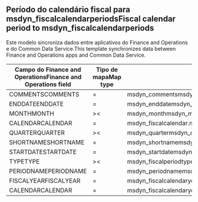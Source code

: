 ## <a name="fiscal-calendar-period-to-msdyn_fiscalcalendarperiods"></a><span data-ttu-id="6f51c-101">Período do calendário fiscal para msdyn_fiscalcalendarperiods</span><span class="sxs-lookup"><span data-stu-id="6f51c-101">Fiscal calendar period to msdyn_fiscalcalendarperiods</span></span>

<span data-ttu-id="6f51c-102">Este modelo sincroniza dados entre aplicativos do Finance and Operations e do Common Data Service.</span><span class="sxs-lookup"><span data-stu-id="6f51c-102">This template synchronizes data between Finance and Operations apps and Common Data Service.</span></span>

<span data-ttu-id="6f51c-103">Campo do Finance and Operations</span><span class="sxs-lookup"><span data-stu-id="6f51c-103">Finance and Operations field</span></span> | <span data-ttu-id="6f51c-104">Tipo de mapa</span><span class="sxs-lookup"><span data-stu-id="6f51c-104">Map type</span></span> | <span data-ttu-id="6f51c-105">Outro campo Dynamics 365</span><span class="sxs-lookup"><span data-stu-id="6f51c-105">Other Dynamics 365 field</span></span> | <span data-ttu-id="6f51c-106">Valor padrão</span><span class="sxs-lookup"><span data-stu-id="6f51c-106">Default value</span></span>
---|---|---|---
<span data-ttu-id="6f51c-107">COMMENTS</span><span class="sxs-lookup"><span data-stu-id="6f51c-107">COMMENTS</span></span> | = | <span data-ttu-id="6f51c-108">msdyn_comments</span><span class="sxs-lookup"><span data-stu-id="6f51c-108">msdyn_comments</span></span> | 
<span data-ttu-id="6f51c-109">ENDDATE</span><span class="sxs-lookup"><span data-stu-id="6f51c-109">ENDDATE</span></span> | = | <span data-ttu-id="6f51c-110">msdyn_enddate</span><span class="sxs-lookup"><span data-stu-id="6f51c-110">msdyn_enddate</span></span> | 
<span data-ttu-id="6f51c-111">MONTH</span><span class="sxs-lookup"><span data-stu-id="6f51c-111">MONTH</span></span> | >< | <span data-ttu-id="6f51c-112">msdyn_month</span><span class="sxs-lookup"><span data-stu-id="6f51c-112">msdyn_month</span></span> | 
<span data-ttu-id="6f51c-113">CALENDAR</span><span class="sxs-lookup"><span data-stu-id="6f51c-113">CALENDAR</span></span> | = | <span data-ttu-id="6f51c-114">msdyn_fiscalcalendar.msdyn_calendar</span><span class="sxs-lookup"><span data-stu-id="6f51c-114">msdyn_fiscalcalendar.msdyn_calendar</span></span> | 
<span data-ttu-id="6f51c-115">QUARTER</span><span class="sxs-lookup"><span data-stu-id="6f51c-115">QUARTER</span></span> | >< | <span data-ttu-id="6f51c-116">msdyn_quarter</span><span class="sxs-lookup"><span data-stu-id="6f51c-116">msdyn_quarter</span></span> | 
<span data-ttu-id="6f51c-117">SHORTNAME</span><span class="sxs-lookup"><span data-stu-id="6f51c-117">SHORTNAME</span></span> | = | <span data-ttu-id="6f51c-118">msdyn_shortname</span><span class="sxs-lookup"><span data-stu-id="6f51c-118">msdyn_shortname</span></span> | 
<span data-ttu-id="6f51c-119">STARTDATE</span><span class="sxs-lookup"><span data-stu-id="6f51c-119">STARTDATE</span></span> | = | <span data-ttu-id="6f51c-120">msdyn_startdate</span><span class="sxs-lookup"><span data-stu-id="6f51c-120">msdyn_startdate</span></span> | 
<span data-ttu-id="6f51c-121">TYPE</span><span class="sxs-lookup"><span data-stu-id="6f51c-121">TYPE</span></span> | >< | <span data-ttu-id="6f51c-122">msdyn_fiscalperiodtype</span><span class="sxs-lookup"><span data-stu-id="6f51c-122">msdyn_fiscalperiodtype</span></span> | 
<span data-ttu-id="6f51c-123">PERIODNAME</span><span class="sxs-lookup"><span data-stu-id="6f51c-123">PERIODNAME</span></span> | = | <span data-ttu-id="6f51c-124">msdyn_periodname</span><span class="sxs-lookup"><span data-stu-id="6f51c-124">msdyn_periodname</span></span> | 
<span data-ttu-id="6f51c-125">FISCALYEAR</span><span class="sxs-lookup"><span data-stu-id="6f51c-125">FISCALYEAR</span></span> | = | <span data-ttu-id="6f51c-126">msdyn_fiscalcalendaryear.msdyn_name</span><span class="sxs-lookup"><span data-stu-id="6f51c-126">msdyn_fiscalcalendaryear.msdyn_name</span></span> | 
<span data-ttu-id="6f51c-127">CALENDAR</span><span class="sxs-lookup"><span data-stu-id="6f51c-127">CALENDAR</span></span> | = | <span data-ttu-id="6f51c-128">msdyn_fiscalcalendaryear.msdyn_fiscalcalendarname</span><span class="sxs-lookup"><span data-stu-id="6f51c-128">msdyn_fiscalcalendaryear.msdyn_fiscalcalendarname</span></span> | 
